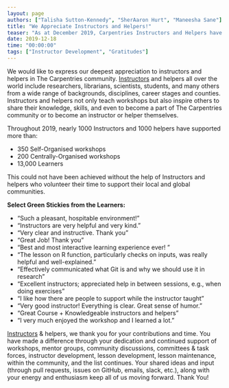```yaml
---
layout: page
authors: ["Talisha Sutton-Kennedy", "SherAaron Hurt", "Maneesha Sane"]
title: "We Appreciate Instructors and Helpers!"
teaser: "As at December 2019, Carpentries Instructors and Helpers have made over 2,440 workshops possible!"
date: 2019-12-18
time: "00:00:00"
tags: ["Instructor Development", "Gratitudes"]
---
```


We would like to express our deepest appreciation to instructors and helpers in The Carpentries community. [Instructors](https://carpentries.org/instructors-map/) and helpers all over the world include researchers, librarians, scientists, students, and many others from a wide range of backgrounds, disciplines, career stages and counties. Instructors and helpers not only teach workshops but also inspire others to share their knowledge, skills, and even to become a part of The Carpentries community or to become an instructor or helper themselves. 

Throughout 2019, nearly 1000 Instructors and 1000 helpers have supported more than:

* 350 Self-Organised workshops
* 200 Centrally-Organised workshops
* 13,000 Learners
 
This could not have been achieved without the help of Instructors and helpers who volunteer their time to support their local and global communities.

**Select Green Stickies from the Learners:**

* “Such a pleasant, hospitable environment!”
* “Instructors are very helpful and very kind.”
* “Very clear and instructive. Thank you”
* “Great Job! Thank you”
* “Best and most interactive learning experience ever! ”
* “The lesson on R function, particularly checks on inputs, was really helpful and well-explained.”
* “Effectively communicated what Git is and why we should use it in research”
* “Excellent instructors; appreciated help in between sessions, e.g., when doing exercises”
* “I like how there are people to support while the instructor taught”
* “Very good instructor! Everything is clear. Great sense of humor.”
* “Great Course + Knowledgeable instructors and helpers”
* “I very much enjoyed the workshop and I learned a lot.”

[Instructors](https://carpentries.org/instructors/) & helpers, we thank you for your contributions and time. You have made a difference through your dedication and continued support of workshops, mentor groups, community discussions, committees & task forces, instructor development, lesson development, lesson maintenance, within the community, and the list continues. Your shared ideas and input (through pull requests, issues on GitHub, emails, slack, etc.), along with your energy and enthusiasm keep all of us moving forward. Thank You!
